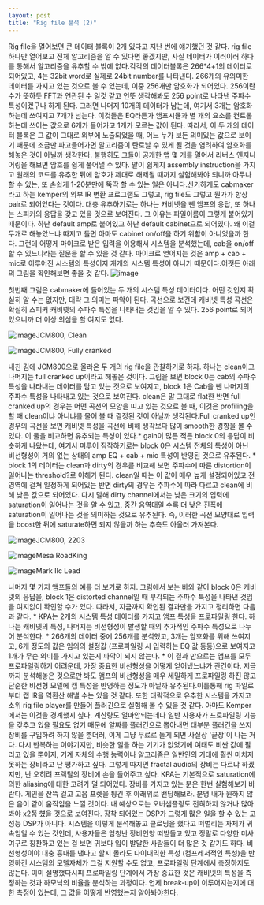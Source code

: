 ```yaml
---
layout: post
title: "Rig file 분석 (2)"
---
```


Rig file을 열어보면 큰 데이터 블록이 2개 있다고 지난 번에 얘기했던 것 같다. rig file하나만 열어보고 전체 알고리즘을 알 수 있다면 좋겠지만, 사실 데이터가 이러이러 하다를 통해서 알고리즘을 유추할 수 밖에 없다.각각의 데이터블록은 266*4+1의 데이터로 되어있고, 4는 32bit word로 실제로 24bit number를 나타낸다. 266개의 유의미한 데이터를 가지고 있는 것으로 볼 수 있는데, 이중 256개만 암호화가 되어있다. 256이란 수가 뜻하듯 FFT과 연관된 수 일것 같고 언뜻 생각해봐도 256 point로 나타낸 주파수 특성이겠구나 하게 된다. 그러면 나머지 10개의 데이터가 남는데, 여기서 3개는 암호화하는데 쓰여지고 7개가 남는다. 이것들은 EQ라든가 앰프시뮬과 별 개의 요소를 컨트롤하는데 쓰이는 값으로 6개가 들어가고 1개가 모르는 값이 된다. 따라서, 이 두 개의 데이터 블록은 그 값이 그대로 외부에 노출되었을 때, 어느 누가 보든 의미있는 값으로 보이기 때문에 조금만 파고들어가면 알고리즘이 탄로날 수 있게 될 것을 염려하여 암호화를 해놓은 것이 아닐까 생각한다. 불행히도 그들이 공개한 앱 몇 개를 열어서 리버스 엔지니어링을 해보면 암호를 쉽게 풀어낼 수 있다. 말이 쉽게지 assembly instruction을 가지고 원래의 코드를 유추한 뒤에 암호가 제대로 해제될 때까지 실험해봐야 되니까 아무나 할 수 있는, 또 손쉽게 1-20분만에 뚝딱 할 수 있는 일은 아니다.신기하게도 cabmaker라고 하는 kemper의 외부 IR 변환 프로그램도 그렇고, rig file도 그렇고 뭔가가 항상 pair로 되어있다는 것이다. 대충 유추하기로는 하나는 캐비넷을 뺀 앰프의 응답, 또 하나는 스피커의 응답을 갖고 있을 것으로 보여진다. 그 이유는 파일이름이 그렇게 붙어있기 때문이다. 하난 default amp로 붙어있고 하난 default cabinet으로 되어있다. 왜 이걸 두개로 해놓았느냐 따지고 들면 아마도 cabinet on/off을 하기 위함이 아니었을까 한다. 그런데 어떻게 마이크로 받은 입력을 이용해서 시스템을 분석했는데, cab을 on/off할 수 있느냐라는 질문을 할 수 있을 것 같다. 마이크로 얻어지는 것은 amp + cab + mic로 이루어진 시스템의 특성이지 개개의 시스템 특성이 아니기 때문이다.어쨋든 아래의 그림을 확인해보면 좋을 것 같다.
![image](/assets/images/8d5b783eb49626d9a243e9f3a9a2e0c2.png)




첫번째 그림은 cabmaker에 들어있는 두 개의 시스템 특성 데이터이다. 어떤 것인지 확실히 알 수는 없지만, 대략 그 의미는 파악이 된다. 곡선으로 보건데 캐비넷 특성 곡선은 확실히 스피커 캐비넷의 주파수 특성을 나타내는 것임을 알 수 있다. 256 point로 되어있으니까 더 이상 의심을 할 여지도 없다. 

![image](/assets/images/00cad8d34ab8dc00d8479f754eb1f082.png)JCM800, Clean



![image](/assets/images/fc142c602fef17ad4ddad11be0a451a6.png)JCM800, Fully cranked





내친 김에 JCM800으로 올라온 두 개의 rig file을 관찰하기로 하자. 하나는 clean이고 나머지는 full cranked up이라고 해놓은 것이다. 그림을 보면 block 0는 cab의 주파수 특성을 나타내는 데이터를 담고 있는 것으로 보여지고, block 1은 Cab을 뺀 나머지의 주파수 특성을 나타내고 있는 것으로 보여진다. clean은 말 그대로 flat한 반면 full cranked up의 경우는 어떤 곡선의 모양을 띠고 있는 것으로 볼 때, 이것은 profiling을 할 때 clean이냐 아니냐를 물어 볼 때 결정된 것이 아닐까 생각된다.Full cranked up인 경우의 곡선을 보면 캐비넷 특성을 곡선에 비해 생각보다 많이 smooth한 경향을 볼 수 있다. 이 둘을 비교하면 유추되는 특성이 있다.* gain이 많든 적든 block 0의 응답이 비슷하게 나왔는데, 여기서 미루어 짐작하기로는 block 0은 시스템 전체의 특성이 아닌 비선형성이 거의 없는 상태의 amp EQ + cab + mic 특성이 반영된 것으로 유추된다. * block 1의 데이터는 clean과 dirty의 경우를 비교해 보면 주파수에 따른 distortion이 일어나는 threshold?로 이해가 된다. clean일 때는 이 값이 매우 높게 설정되어있고 전 영역에 걸쳐 일정하게 되어있는 반면 dirty의 경우는 주파수에 따라 다르고 clean에 비해 낮은 값으로 되어있다. 다시 말해 dirty channel에서는 낮은 크기의 입력에 saturation이 일어나는 것을 알 수 있고, 중간 음역대일 수록 더 낮은 진폭에 saturation이 일어나는 것을 의미하는 것으로 유추된다. 즉, 이러한 곡선 모양대로 입력을 boost한 뒤에 saturate하면 되지 않을까 하는 추측도 아울러 가져본다.  


![image](/assets/images/516bae1f059643d7f8154f6e8073bd0d.png)JCM800, 2203



![image](/assets/images/7e20af8e6d08c73594132f156dcd4d89.png)Mesa RoadKing



![image](/assets/images/445b8a52900d298e96a6cf5c059e579b.png)Mark IIc Lead






나머지 몇 가지 앰프들의 예를 더 보기로 하자. 그림에서 보는 바와 같이 block 0은 캐비넷의 응답을, block 1은 distorted channel일 때 부각되는 주파수 특성을 나타낸 것임을 여지없이 확인할 수가 있다. 따라서, 지금까지 확인된 결과만을 가지고 정리하면 다음과 같다. * KPA는 2개의 시스템 특성 데이터를 가지고 앰프 특성을 프로파일링 한다. 하나는 캐비넷의 특성, 나머지는 비선형성이 발생할 때의 추가적인 주파수 특성으로 나누어 분석한다. * 266개의 데이터 중에 256개를 분석했고, 3개는 암호화를 위해 쓰여지고, 6개 정도의 값은 임의의 설정값 (프로파일링 시 입력하는 EQ 값 등등)으로 보여지고 1개가 무슨 의미를 가지고 있는지 파악이 되지 않는다.  * 이 결과 만으로는 앰프를 모두 프로파일링하기 어려운데, 가장 중요한 비선형성을 어떻게 얻어냈느냐가 관건이다. 지금까지 분석해놓은 것으로만 봐도 앰프의 비선형성을 매우 세밀하게 프로파일링 하진 않고 단순한 비선형 모델에 캡 특성을 반영하는 정도가 아닐까 유추된다.이를통해 rig 파일로부터 캡 IR을 역환산 해낼 수는 있을 것 같다. 또한 대략적으로 유추한 시스템을 가지고 소위 rig file player를 만들어 플러긴으로 실험해 볼 수 있을 것 같다. 아마도 Kemper에서는 이것을 경계했지 싶다. 계산량도 얼마안되는데다 일반 사용자가 프로파일링 기능을 갖추고 있을 필요도 없기 때문에 알짜를 플러긴으로 뽑아내면 대부분 플러긴을 쓰지 장비를 구입하려 하지 않을 뿐더러, 이게 그냥 무료로 돌게 되면 사실상 '끝장'이 나는 거다. 다시 반복하는 이야기지만, 비슷한 일을 하는 기기가 없었기에 여태도 비싼 값에 팔리고 있을 뿐이지, 기계 자체의 수행 능력이나 알고리즘은 일반인의 기대에 훨씬 미치지 못하는 장비라고 난 평가하고 싶다. 그렇게 따지면 fractal audio의 장비는 다르냐 하겠지만, 난 오히려 프랙탈의 장비에 손을 들어주고 싶다. KPA는 기본적으로 saturation에 의한 aliasing에 대한 고려가 덜 되어있다. 장비를 가지고 있는 분은 한번 실험해보기 바란다. 게인을 잔뜩 걸고 고음 프렛을 튕긴 후 아래위로 밴딩해보라. 분명 내가 원하지 않은 음이 같이 움직임을 느낄 것이다. 내 예상으로는 오버샘플링도 전혀하지 않거나 많아봐야 x2쯤 헀을 것으로 보여진다. 장착 되어있는 DSP가 그렇게 많은 일을 할 수 있는 고성능 DSP가 아니다. 시스템을 이렇게 분석해놓고 클로닝을 했다고 떠벌리는 자체가 귀속임일 수 있는 것인데, 사용자들은 엄청난 장비인양 떠받들고 있고 정말로 다양한 미사여구로 칭찬하고 있는 걸 보면 귀보다 입이 발달한 사람들이 더 많은 것 같기도 하다. 비선형성이야 대충 흉내를 낸다고 할지 몰라도 다이내믹한 특성 (컴프레서적인 특성)을 반영하긴 시스템의 모델자체가 그걸 지원할 수도 없고, 프로파일링 단계에서 측정하지도 않는다. 이미 설명했다시피 프로파일링 단계에서 가장 중요한 것은 캐비넷의 특성을 측정하는 것과 하모닉의 비율을 분석하는 과정이다. 언제 break-up이 이루어지는지에 대한 측정이 있는데, 그 값을 어떻게 반영했는지 알아봐야한다. 







